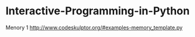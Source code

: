 # Interactive-Programming-in-Python
Menory 1
http://www.codeskulptor.org/#examples-memory_template.py
